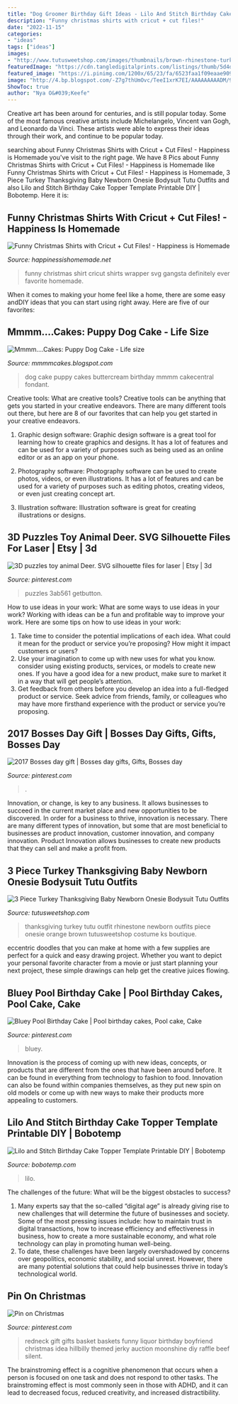 ```yaml
---
title: "Dog Groomer Birthday Gift Ideas - Lilo And Stitch Birthday Cake Topper Template Printable Diy"
description: "Funny christmas shirts with cricut + cut files!"
date: "2022-11-15"
categories:
- "ideas"
tags: ["ideas"]
images:
- "http://www.tutusweetshop.com/images/thumbnails/brown-rhinestone-turkey-baby-thanksgiving-tutu-set.jpg"
featuredImage: "https://cdn.tangledigitalprints.com/listings/thumb/5d4d6d3c38dd915a8b4e8145/1syCiPU25v/jWqjrf0QOu___generate-thumb/sW7tz_v1_compressed.jpg"
featured_image: "https://i.pinimg.com/1200x/65/23/fa/6523faa1f09eaae909c6f3a99ea1e07d.jpg"
image: "http://4.bp.blogspot.com/-Z7g7thUmOvc/TeeI1xrK7EI/AAAAAAAAADM/98AZCZsjbow/s1600/dog+front+view.JPG"
ShowToc: true
author: "Nya O&#039;Keefe"
---
```



Creative art has been around for centuries, and is still popular today. Some of the most famous creative artists include Michelangelo, Vincent van Gogh, and Leonardo da Vinci. These artists were able to express their ideas through their work, and continue to be popular today.

	

		
searching about Funny Christmas Shirts with Cricut + Cut Files! - Happiness is Homemade you've visit to the right page. We have 8 Pics about Funny Christmas Shirts with Cricut + Cut Files! - Happiness is Homemade like Funny Christmas Shirts with Cricut + Cut Files! - Happiness is Homemade, 3 Piece Turkey Thanksgiving Baby Newborn Onesie Bodysuit Tutu Outfits and also Lilo and Stitch Birthday Cake Topper Template Printable DIY | Bobotemp. Here it is:
		
    
## Funny Christmas Shirts With Cricut + Cut Files! - Happiness Is Homemade

<img loading=lazy src="https://www.happinessishomemade.net/wp-content/uploads/2017/11/Gangsta-Wrapper-Funny-Shirt.jpg" onerror="this.onerror=null;this.src='https://tse1.mm.bing.net/th?id=OIP.kk-sIb-kVxT9iyKUE7p7GQHaLF&amp;pid=15.1';" alt="Funny Christmas Shirts with Cricut + Cut Files! - Happiness is Homemade">

_Source: happinessishomemade.net_

>funny christmas shirt cricut shirts wrapper svg gangsta definitely ever favorite homemade. 

	

When it comes to making your home feel like a home, there are some easy andDIY ideas that you can start using right away. Here are five of our favorites: 

    
## Mmmm....Cakes: Puppy Dog Cake - Life Size

<img loading=lazy src="http://4.bp.blogspot.com/-Z7g7thUmOvc/TeeI1xrK7EI/AAAAAAAAADM/98AZCZsjbow/s1600/dog+front+view.JPG" onerror="this.onerror=null;this.src='https://tse1.mm.bing.net/th?id=OIP.vlyvVfNyy2wiMtAKR3ILoQHaJ4&amp;pid=15.1';" alt="Mmmm....Cakes: Puppy Dog Cake - Life size">

_Source: mmmmcakes.blogspot.com_

>dog cake puppy cakes buttercream birthday mmmm cakecentral fondant. 

	

Creative tools: What are creative tools?
Creative tools can be anything that gets you started in your creative endeavors. There are many different tools out there, but here are 8 of our favorites that can help you get started in your creative endeavors. 
1. Graphic design software: Graphic design software is a great tool for learning how to create graphics and designs. It has a lot of features and can be used for a variety of purposes such as being used as an online editor or as an app on your phone.

2. Photography software: Photography software can be used to create photos, videos, or even illustrations. It has a lot of features and can be used for a variety of purposes such as editing photos, creating videos, or even just creating concept art.

3. Illustration software: Illustration software is great for creating illustrations or designs.

    
## 3D Puzzles Toy Animal Deer. SVG Silhouette Files For Laser | Etsy | 3d

<img loading=lazy src="https://i.pinimg.com/736x/41/ae/39/41ae3966f977d8f4547b290d9cc0d39b.jpg" onerror="this.onerror=null;this.src='https://tse4.mm.bing.net/th?id=OIP.kcO7XCUgkvm6S3wl9HDYwgHaJ3&amp;pid=15.1';" alt="3D puzzles toy animal Deer. SVG silhouette files for laser | Etsy | 3d">

_Source: pinterest.com_

>puzzles 3ab561 getbutton. 

	

How to use ideas in your work: What are some ways to use ideas in your work?
Working with ideas can be a fun and profitable way to improve your work. Here are some tips on how to use ideas in your work: 
1. Take time to consider the potential implications of each idea. What could it mean for the product or service you’re proposing? How might it impact customers or users? 
2. Use your imagination to come up with new uses for what you know. consider using existing products, services, or models to create new ones. If you have a good idea for a new product, make sure to market it in a way that will get people’s attention. 
3. Get feedback from others before you develop an idea into a full-fledged product or service. Seek advice from friends, family, or colleagues who may have more firsthand experience with the product or service you’re proposing.

    
## 2017 Bosses Day Gift | Bosses Day Gifts, Gifts, Bosses Day

<img loading=lazy src="https://i.pinimg.com/1200x/65/23/fa/6523faa1f09eaae909c6f3a99ea1e07d.jpg" onerror="this.onerror=null;this.src='https://tse4.mm.bing.net/th?id=OIP.JIfAZxRZQZ_pWnhPNqe4LgHaNK&amp;pid=15.1';" alt="2017 Bosses day gift | Bosses day gifts, Gifts, Bosses day">

_Source: pinterest.com_

>. 

	

Innovation, or change, is key to any business. It allows businesses to succeed in the current market place and new opportunities to be discovered. In order for a business to thrive, innovation is necessary. There are many different types of innovation, but some that are most beneficial to businesses are product innovation, customer innovation, and company innovation. Product Innovation allows businesses to create new products that they can sell and make a profit from.

    
## 3 Piece Turkey Thanksgiving Baby Newborn Onesie Bodysuit Tutu Outfits

<img loading=lazy src="http://www.tutusweetshop.com/images/thumbnails/brown-rhinestone-turkey-baby-thanksgiving-tutu-set.jpg" onerror="this.onerror=null;this.src='https://tse4.mm.bing.net/th?id=OIP.NLXnp1ocLAt1YApBnOXWVwHaJp&amp;pid=15.1';" alt="3 Piece Turkey Thanksgiving Baby Newborn Onesie Bodysuit Tutu Outfits">

_Source: tutusweetshop.com_

>thanksgiving turkey tutu outfit rhinestone newborn outfits piece onesie orange brown tutusweetshop costume ks boutique. 

	

eccentric doodles that you can make at home with a few supplies are perfect for a quick and easy drawing project. Whether you want to depict your personal favorite character from a movie or just start planning your next project, these simple drawings can help get the creative juices flowing.

    
## Bluey Pool Birthday Cake | Pool Birthday Cakes, Pool Cake, Cake

<img loading=lazy src="https://i.pinimg.com/736x/ca/ac/9b/caac9b3a071a30d3107f7d5e21bf7679.jpg" onerror="this.onerror=null;this.src='https://tse3.mm.bing.net/th?id=OIP.QY_dXylJC2P51vpiYsx9fwHaJ3&amp;pid=15.1';" alt="Bluey Pool Birthday Cake | Pool birthday cakes, Pool cake, Cake">

_Source: pinterest.com_

>bluey. 

	

Innovation is the process of coming up with new ideas, concepts, or products that are different from the ones that have been around before. It can be found in everything from technology to fashion to food. Innovation can also be found within companies themselves, as they put new spin on old models or come up with new ways to make their products more appealing to customers.

    
## Lilo And Stitch Birthday Cake Topper Template Printable DIY | Bobotemp

<img loading=lazy src="https://cdn.tangledigitalprints.com/listings/thumb/5d4d6d3c38dd915a8b4e8145/1syCiPU25v/jWqjrf0QOu___generate-thumb/sW7tz_v1_compressed.jpg" onerror="this.onerror=null;this.src='https://tse2.mm.bing.net/th?id=OIP.bLJOqnDWdlY1NdPgE5fdLAHaHa&amp;pid=15.1';" alt="Lilo and Stitch Birthday Cake Topper Template Printable DIY | Bobotemp">

_Source: bobotemp.com_

>lilo. 

	

The challenges of the future: What will be the biggest obstacles to success?
1. Many experts say that the so-called “digital age” is already giving rise to new challenges that will determine the future of businesses and society. Some of the most pressing issues include: how to maintain trust in digital transactions, how to increase efficiency and effectiveness in business, how to create a more sustainable economy, and what role technology can play in promoting human well-being.
2. To date, these challenges have been largely overshadowed by concerns over geopolitics, economic stability, and social unrest. However, there are many potential solutions that could help businesses thrive in today’s technological world.

    
## Pin On Christmas

<img loading=lazy src="https://i.pinimg.com/736x/c4/72/9e/c4729edc491ff9f8ddfd1b3675640b82--redneck-gifts-redneck-party.jpg" onerror="this.onerror=null;this.src='https://tse2.mm.bing.net/th?id=OIP.rnHgH8wOITfKgE04ectpWAAAAA&amp;pid=15.1';" alt="Pin on Christmas">

_Source: pinterest.com_

>redneck gift gifts basket baskets funny liquor birthday boyfriend christmas idea hillbilly themed jerky auction moonshine diy raffle beef silent. 

	

The brainstroming effect is a cognitive phenomenon that occurs when a person is focused on one task and does not respond to other tasks. The brainstroming effect is most commonly seen in those with ADHD, and it can lead to decreased focus, reduced creativity, and increased distractibility.

